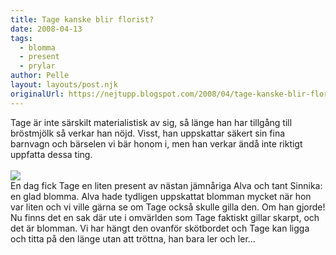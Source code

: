 ```yaml
---
title: Tage kanske blir florist?
date: 2008-04-13
tags: 
  - blomma
  - present
  - prylar	
author: Pelle
layout: layouts/post.njk
originalUrl: https://nejtupp.blogspot.com/2008/04/tage-kanske-blir-florist.html
---
```


Tage är inte särskilt materialistisk av sig, så länge han har tillgång till bröstmjölk så verkar han nöjd. Visst, han uppskattar säkert sin fina barnvagn och bärselen vi bär honom i, men han verkar ändå inte riktigt uppfatta dessa ting.<br><br><img src="../../../../img/_MG_0993_1024pix.jpg"><br>En dag fick Tage en liten present av nästan jämnåriga Alva och tant Sinnika: en glad blomma. Alva hade tydligen uppskattat blomman mycket när hon var liten och vi ville gärna se om Tage också skulle gilla den. Om han gjorde! Nu finns det en sak där ute i omvärlden som Tage faktiskt gillar skarpt, och det är blomman. Vi har hängt den ovanför skötbordet och Tage kan ligga och titta på den länge utan att tröttna, han bara ler och ler...
<!-- no comments on this post -->